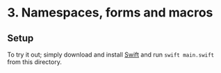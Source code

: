 # 3. Namespaces, forms and macros

## Setup
To try it out; simply download and install [Swift](https://www.swift.org/download/) and run `swift main.swift` from this directory.
